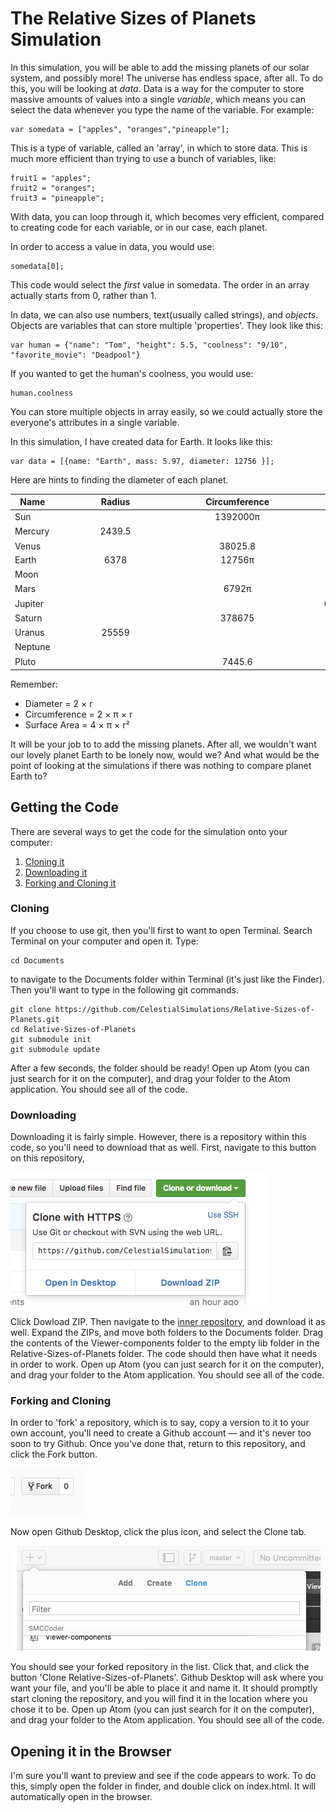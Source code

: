# The Relative Sizes of Planets Simulation

In this simulation, you will be able to add the missing planets of our solar system, and possibly
more! The universe has endless space, after all. To do this, you will be looking at *data*. Data is
a way for the computer to store massive amounts of values into a single *variable*, which means you
can select the data whenever you type the name of the variable. For example:

```
var somedata = ["apples", "oranges","pineapple"];
```
This is a type of variable, called an 'array', in which to store data. This is much more efficient than trying to use a bunch of variables,
like:

```
fruit1 = "apples";
fruit2 = "oranges";
fruit3 = "pineapple";
```
With data, you can loop through it, which becomes very efficient, compared to creating code for each variable, or in our case, each planet.

In order to access a value in data, you would use:

```
somedata[0];
```
This code would select the *first* value in somedata. The order in an array actually starts from 0, rather than 1.

In data, we can also use numbers, text(usually called strings), and _objects_. Objects are variables that can store multiple 'properties'. They look like this:

```
var human = {"name": "Tom", "height": 5.5, "coolness": "9/10", "favorite_movie": "Deadpool"}
```

If you wanted to get the human's coolness, you would use:

```
human.coolness
```

You can store multiple objects in array easily, so we could actually store the everyone's attributes in a single variable.

In this simulation, I have created data for Earth. It looks like this:
```
var data = [{name: "Earth", mass: 5.97, diameter: 12756 }];
```
Here are hints to finding the diameter of each planet.

| Name          | Radius     | Circumference | Surface Area  | Diameter      | Mass     |
| ------------- |:----------:|:-------------:|:-------------:|:-------------:| --------:|
| Sun           | <input/>   | 1392000π      | <input/>      | <input/>      | 1988500  |
| Mercury       | 2439.5     | <input/>      | <input/>      | <input/>      | 0.330    |
| Venus         | <input/>   | 38025.8       | <input/>      | <input/>      | 4.87     |
| Earth         | 6378       | 12756π        | 162715536π    | 12756         | 5.97     |
| Moon          | <input/>   | <input/>      | 12075625π     | <input/>      | 0.073    |
| Mars          | <input/>   | 6792π         | <input/>      | <input/>      | 0.642    |
| Jupiter       | <input/>   | <input/>      | 64228053049.5 | <input/>      | 1898     |
| Saturn        | <input/>   | 378675        | <input/>      | <input/>      | 568      |
| Uranus        | 25559      | <input/>      | <input/>      | <input/>      | 86.8     |
| Neptune       | <input/>   | <input/>      | 2453022784π   | <input/>      | 102      |
| Pluto         | <input/>   | 7445.6        | <input/>      | <input/>      | 0.0146   |

Remember:
- Diameter  = 2 × r
- Circumference = 2 × π × r
- Surface Area = 4 × π × r²

It will be your job to to add the missing planets. After all, we wouldn't want our lovely planet Earth to be lonely now, would we? And what would be the point of looking at the simulations if there was nothing to compare planet Earth to?

<style>
input {
  background-color: rgba(0,0,0, 0);
  border: none;
}
</style>
## Getting the Code

There are several ways to get the code for the simulation onto your computer:

1. [Cloning it](#cloning)
2. [Downloading it](#downloading)
3. [Forking and Cloning it](#forking-and-cloning)

### Cloning

If you choose to use git, then you'll first to want to open Terminal. Search Terminal on your computer
and open it. Type:

```
cd Documents
```
to navigate to the Documents folder within Terminal (it's just like the Finder). Then you'll want to
type in the following git commands.

```
git clone https://github.com/CelestialSimulations/Relative-Sizes-of-Planets.git
cd Relative-Sizes-of-Planets
git submodule init
git submodule update
```
After a few seconds, the folder should be ready! Open up Atom (you can just search for it on the computer),
and drag your folder to the Atom application. You should see all of the code.

### Downloading

Downloading it is fairly simple. However, there is a repository within this code, so you'll need to download
that as well. First, navigate to this button on this repository,

![alt download](downloadbtn.png "download")

Click Dowload ZIP. Then navigate to the [inner repository](https://github.com/harmslab/Viewer-components), and download it as well. Expand the ZIPs, and move both folders to the Documents folder. Drag the contents of the
Viewer-components folder to the empty lib folder in the Relative-Sizes-of-Planets folder. The code should then
have what it needs in order to work. Open up Atom (you can just search for it on the computer),
and drag your folder to the Atom application. You should see all of the code.

### Forking and Cloning

In order to 'fork' a repository, which is to say, copy a version to it to your own account, you'll need to
create a Github account — and it's never too soon to try Github. Once you've done that, return to this repository, and click the Fork button.

![alt fork](fork.png "fork")

Now open Github Desktop, click the plus icon, and select the Clone tab.

![alt clone](clone.png "clone")

You should see your forked repository in the list. Click that, and click the button 'Clone Relative-Sizes-of-Planets'. Github Desktop will ask where you want your file, and you'll be able to
place it and name it. It should promptly start cloning the repository, and you will find it in the
location where you chose it to be. Open up Atom (you can just search for it on the computer),
and drag your folder to the Atom application. You should see all of the code.

## Opening it in the Browser

I'm sure you'll want to preview and see if the code appears to work. To do this, simply open the folder
in finder, and double click on index.html. It will automatically open in the browser.

